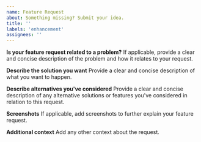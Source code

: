 ```yaml
---
name: Feature Request
about: Something missing? Submit your idea.
title: ''
labels: 'enhancement'
assignees: ''
---
```


**Is your feature request related to a problem?**
If applicable, provide a clear and concise description of the problem and how it relates to your request.

**Describe the solution you want**
Provide a clear and concise description of what you want to happen.

**Describe alternatives you've considered**
Provide a clear and concise description of any alternative solutions or features you've considered in relation to this request.

**Screenshots**
If applicable, add screenshots to further explain your feature request.

**Additional context**
Add any other context about the request.
